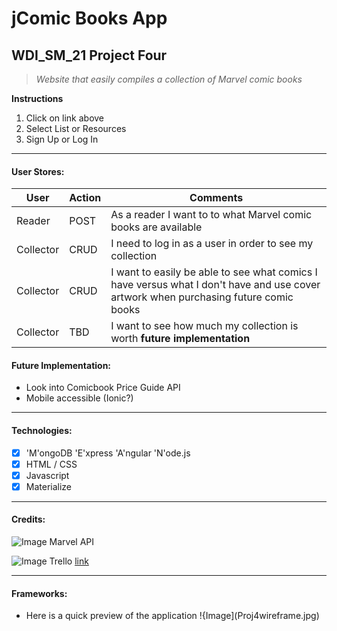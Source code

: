 # jComic Books App
## WDI_SM_21 Project Four

> *Website that easily compiles a collection of Marvel comic books*

**Instructions**

1. Click on link above
2. Select List or Resources
3. Sign Up or Log In

---
#### User Stores:
User | Action | Comments
--- | --- | ---
Reader | POST | As a reader I want to to what Marvel comic books are available
Collector | CRUD | I need to log in as a user in order to see my collection
Collector | CRUD | I want to easily be able to see what comics I have versus what I don't have and use cover artwork when purchasing future comic books
Collector | TBD | I want to see how much my collection is worth **future implementation**

#### Future Implementation:
- Look into Comicbook Price Guide API
- Mobile accessible (Ionic?)

---
#### Technologies:
- [x] 'M'ongoDB 'E'xpress 'A'ngular 'N'ode.js
- [x] HTML / CSS
- [x] Javascript
- [x] Materialize

---
#### Credits:
![Image](https://yt3.ggpht.com/-058HlQo6Dfc/AAAAAAAAAAI/AAAAAAAAAAA/h3mTqyvMa8E/s100-c-k-no/photo.jpg) Marvel API

![Image](http://heartofwisdom.com/blog/wp-content/uploads/2013/07/trello-icon-s.png) Trello [link](https://trello.com/b/uUDOudLU)


---
#### Frameworks:
- Here is a quick preview of the application
!{Image](Proj4wireframe.jpg)
